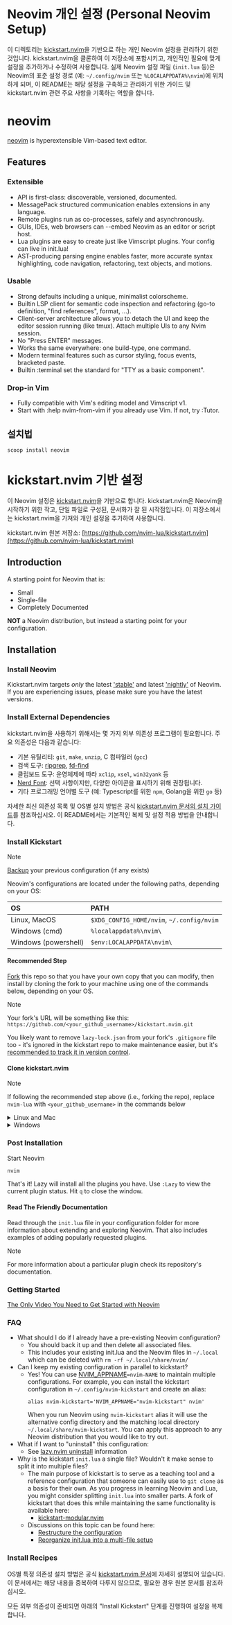 # Neovim 개인 설정 (Personal Neovim Setup)

이 디렉토리는 [kickstart.nvim](https://github.com/nvim-lua/kickstart.nvim)을 기반으로 하는 개인 Neovim 설정을 관리하기 위한 것입니다.
kickstart.nvim을 클론하여 이 저장소에 포함시키고, 개인적인 필요에 맞게 설정을 추가하거나 수정하여 사용합니다.
실제 Neovim 설정 파일 (`init.lua` 등)은 Neovim의 표준 설정 경로 (예: `~/.config/nvim` 또는 `%LOCALAPPDATA%\nvim`)에 위치하게 되며, 이 README는 해당 설정을 구축하고 관리하기 위한 가이드 및 kickstart.nvim 관련 주요 사항을 기록하는 역할을 합니다.

# neovim

[neovim](https://neovim.io) is hyperextensible Vim-based text editor.

## Features

### Extensible

- API is first-class: discoverable, versioned, documented.
- MessagePack structured communication enables extensions in any language.
- Remote plugins run as co-processes, safely and asynchronously.
- GUIs, IDEs, web browsers can --embed Neovim as an editor or script host.
- Lua plugins are easy to create just like Vimscript plugins. Your config can live in init.lua!
- AST-producing parsing engine enables faster, more accurate syntax highlighting, code navigation, refactoring, text objects, and motions.

### Usable

- Strong defaults including a unique, minimalist colorscheme.
- Builtin LSP client for semantic code inspection and refactoring (go-to definition, "find references", format, …).
- Client-server architecture allows you to detach the UI and keep the editor session running (like tmux). Attach multiple UIs to any Nvim session.
- No "Press ENTER" messages.
- Works the same everywhere: one build-type, one command.
- Modern terminal features such as cursor styling, focus events, bracketed paste.
- Builtin :terminal set the standard for "TTY as a basic component".

### Drop-in Vim

- Fully compatible with Vim's editing model and Vimscript v1.
- Start with :help nvim-from-vim if you already use Vim. If not, try :Tutor.

## 설치법

```powershell
scoop install neovim
```

# kickstart.nvim 기반 설정

이 Neovim 설정은 [kickstart.nvim](https://github.com/nvim-lua/kickstart.nvim)을 기반으로 합니다. kickstart.nvim은 Neovim을 시작하기 위한 작고, 단일 파일로 구성된, 문서화가 잘 된 시작점입니다. 이 저장소에서는 kickstart.nvim을 가져와 개인 설정을 추가하여 사용합니다.

kickstart.nvim 원본 저장소: [https://github.com/nvim-lua/kickstart.nvim](https://github.com/nvim-lua/kickstart.nvim)

## Introduction

A starting point for Neovim that is:

* Small
* Single-file
* Completely Documented

**NOT** a Neovim distribution, but instead a starting point for your configuration.

## Installation

### Install Neovim

Kickstart.nvim targets *only* the latest
['stable'](https://github.com/neovim/neovim/releases/tag/stable) and latest
['nightly'](https://github.com/neovim/neovim/releases/tag/nightly) of Neovim.
If you are experiencing issues, please make sure you have the latest versions.

### Install External Dependencies

kickstart.nvim을 사용하기 위해서는 몇 가지 외부 의존성 프로그램이 필요합니다. 주요 의존성은 다음과 같습니다:
- 기본 유틸리티: `git`, `make`, `unzip`, C 컴파일러 (`gcc`)
- 검색 도구: [ripgrep](https://github.com/BurntSushi/ripgrep#installation), [fd-find](https://github.com/sharkdp/fd#installation)
- 클립보드 도구: 운영체제에 따라 `xclip`, `xsel`, `win32yank` 등
- [Nerd Font](https://www.nerdfonts.com/): 선택 사항이지만, 다양한 아이콘을 표시하기 위해 권장됩니다.
- 기타 프로그래밍 언어별 도구 (예: Typescript를 위한 `npm`, Golang을 위한 `go` 등)

자세한 최신 의존성 목록 및 OS별 설치 방법은 공식 [kickstart.nvim 문서의 설치 가이드](https://github.com/nvim-lua/kickstart.nvim#install-external-dependencies)를 참조하십시오. 이 README에서는 기본적인 복제 및 설정 적용 방법을 안내합니다.

### Install Kickstart

> [!NOTE]
> [Backup](#FAQ) your previous configuration (if any exists)

Neovim's configurations are located under the following paths, depending on your OS:

| OS | PATH |
| :- | :--- |
| Linux, MacOS | `$XDG_CONFIG_HOME/nvim`, `~/.config/nvim` |
| Windows (cmd)| `%localappdata%\nvim\` |
| Windows (powershell)| `$env:LOCALAPPDATA\nvim\` |

#### Recommended Step

[Fork](https://docs.github.com/en/get-started/quickstart/fork-a-repo) this repo
so that you have your own copy that you can modify, then install by cloning the
fork to your machine using one of the commands below, depending on your OS.

> [!NOTE]
> Your fork's URL will be something like this:
> `https://github.com/<your_github_username>/kickstart.nvim.git`

You likely want to remove `lazy-lock.json` from your fork's `.gitignore` file
too - it's ignored in the kickstart repo to make maintenance easier, but it's
[recommended to track it in version control](https://lazy.folke.io/usage/lockfile).

#### Clone kickstart.nvim

> [!NOTE]
> If following the recommended step above (i.e., forking the repo), replace
> `nvim-lua` with `<your_github_username>` in the commands below

<details><summary> Linux and Mac </summary>

```sh
git clone https://github.com/nvim-lua/kickstart.nvim.git "${XDG_CONFIG_HOME:-$HOME/.config}"/nvim
```

</details>

<details><summary> Windows </summary>

If you're using `cmd.exe`:

```
git clone https://github.com/nvim-lua/kickstart.nvim.git "%localappdata%\nvim"
```

If you're using `powershell.exe`

```
git clone https://github.com/nvim-lua/kickstart.nvim.git "${env:LOCALAPPDATA}\nvim"
```

</details>

### Post Installation

Start Neovim

```sh
nvim
```

That's it! Lazy will install all the plugins you have. Use `:Lazy` to view
the current plugin status. Hit `q` to close the window.

#### Read The Friendly Documentation

Read through the `init.lua` file in your configuration folder for more
information about extending and exploring Neovim. That also includes
examples of adding popularly requested plugins.

> [!NOTE]
> For more information about a particular plugin check its repository's documentation.


### Getting Started

[The Only Video You Need to Get Started with Neovim](https://youtu.be/m8C0Cq9Uv9o)

### FAQ

* What should I do if I already have a pre-existing Neovim configuration?
  * You should back it up and then delete all associated files.
  * This includes your existing init.lua and the Neovim files in `~/.local`
    which can be deleted with `rm -rf ~/.local/share/nvim/`
* Can I keep my existing configuration in parallel to kickstart?
  * Yes! You can use [NVIM_APPNAME](https://neovim.io/doc/user/starting.html#%24NVIM_APPNAME)`=nvim-NAME`
    to maintain multiple configurations. For example, you can install the kickstart
    configuration in `~/.config/nvim-kickstart` and create an alias:
    ```
    alias nvim-kickstart='NVIM_APPNAME="nvim-kickstart" nvim'
    ```
    When you run Neovim using `nvim-kickstart` alias it will use the alternative
    config directory and the matching local directory
    `~/.local/share/nvim-kickstart`. You can apply this approach to any Neovim
    distribution that you would like to try out.
* What if I want to "uninstall" this configuration:
  * See [lazy.nvim uninstall](https://lazy.folke.io/usage#-uninstalling) information
* Why is the kickstart `init.lua` a single file? Wouldn't it make sense to split it into multiple files?
  * The main purpose of kickstart is to serve as a teaching tool and a reference
    configuration that someone can easily use to `git clone` as a basis for their own.
    As you progress in learning Neovim and Lua, you might consider splitting `init.lua`
    into smaller parts. A fork of kickstart that does this while maintaining the
    same functionality is available here:
    * [kickstart-modular.nvim](https://github.com/dam9000/kickstart-modular.nvim)
  * Discussions on this topic can be found here:
    * [Restructure the configuration](https://github.com/nvim-lua/kickstart.nvim/issues/218)
    * [Reorganize init.lua into a multi-file setup](https://github.com/nvim-lua/kickstart.nvim/pull/473)

### Install Recipes

OS별 특정 의존성 설치 방법은 공식 [kickstart.nvim 문서](https://github.com/nvim-lua/kickstart.nvim#install-recipes)에 자세히 설명되어 있습니다. 이 문서에서는 해당 내용을 중복하여 다루지 않으므로, 필요한 경우 원본 문서를 참조하십시오.

모든 외부 의존성이 준비되면 아래의 "Install Kickstart" 단계를 진행하여 설정을 복제합니다.
